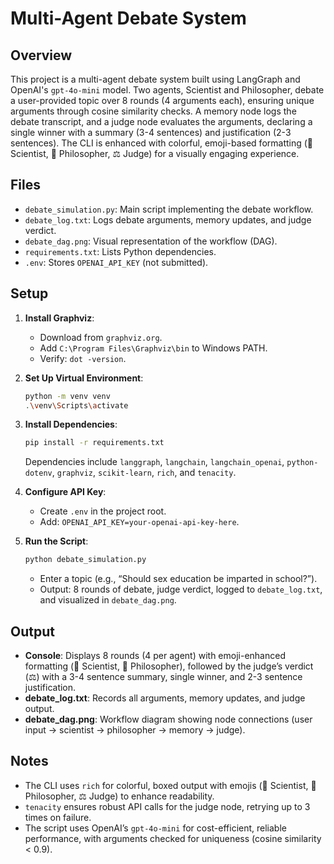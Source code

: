 # Multi-Agent Debate System

## Overview
This project is a multi-agent debate system built using LangGraph and OpenAI's `gpt-4o-mini` model. Two agents, Scientist and Philosopher, debate a user-provided topic over 8 rounds (4 arguments each), ensuring unique arguments through cosine similarity checks. A memory node logs the debate transcript, and a judge node evaluates the arguments, declaring a single winner with a summary (3-4 sentences) and justification (2-3 sentences). The CLI is enhanced with colorful, emoji-based formatting (🧬 Scientist, 🤔 Philosopher, ⚖️ Judge) for a visually engaging experience.

## Files
- `debate_simulation.py`: Main script implementing the debate workflow.
- `debate_log.txt`: Logs debate arguments, memory updates, and judge verdict.
- `debate_dag.png`: Visual representation of the workflow (DAG).
- `requirements.txt`: Lists Python dependencies.
- `.env`: Stores `OPENAI_API_KEY` (not submitted).

## Setup
1. **Install Graphviz**:
   - Download from `graphviz.org`.
   - Add `C:\Program Files\Graphviz\bin` to Windows PATH.
   - Verify: `dot -version`.

2. **Set Up Virtual Environment**:
   ```bash
   python -m venv venv
   .\venv\Scripts\activate
   ```

3. **Install Dependencies**:
   ```bash
   pip install -r requirements.txt
   ```
   Dependencies include `langgraph`, `langchain`, `langchain_openai`, `python-dotenv`, `graphviz`, `scikit-learn`, `rich`, and `tenacity`.

4. **Configure API Key**:
   - Create `.env` in the project root.
   - Add: `OPENAI_API_KEY=your-openai-api-key-here`.

5. **Run the Script**:
   ```bash
   python debate_simulation.py
   ```
   - Enter a topic (e.g., “Should sex education be imparted in school?”).
   - Output: 8 rounds of debate, judge verdict, logged to `debate_log.txt`, and visualized in `debate_dag.png`.

## Output
- **Console**: Displays 8 rounds (4 per agent) with emoji-enhanced formatting (🧬 Scientist, 🤔 Philosopher), followed by the judge’s verdict (⚖️) with a 3-4 sentence summary, single winner, and 2-3 sentence justification.
- **debate_log.txt**: Records all arguments, memory updates, and judge output.
- **debate_dag.png**: Workflow diagram showing node connections (user input → scientist → philosopher → memory → judge).

## Notes
- The CLI uses `rich` for colorful, boxed output with emojis (🧬 Scientist, 🤔 Philosopher, ⚖️ Judge) to enhance readability.
- `tenacity` ensures robust API calls for the judge node, retrying up to 3 times on failure.
- The script uses OpenAI’s `gpt-4o-mini` for cost-efficient, reliable performance, with arguments checked for uniqueness (cosine similarity < 0.9).
